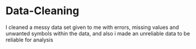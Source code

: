# Data-Cleaning
I cleaned a messy data set given to me with errors, missing values and unwanted symbols within the data, and also i made an unreliable data to be reliable for analysis
